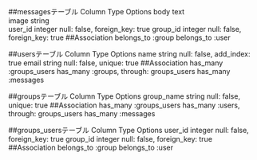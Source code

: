 ##messagesテーブル
Column	Type	Options
body	text	
image	string	
user_id	integer	null: false, foreign_key: true
group_id	integer	null: false, foreign_key: true
##Association
belongs_to :group
belongs_to :user

##usersテーブル
Column	Type	Options
name	string	null: false, add_index: true
email	string	null: false, unique: true
##Association
has_many :groups_users
has_many :groups, through: groups_users
has_many :messages

##groupsテーブル
Column	Type	Options
group_name	string	null: false, unique: true
##Association
has_many :groups_users
has_many :users, through: groups_users
has_many :messages

##groups_usersテーブル
Column	Type	Options
user_id	integer	null: false, foreign_key: true
group_id	integer	null: false, foreign_key: true
##Association
belongs_to :group
belongs_to :user